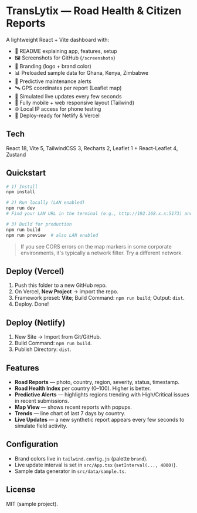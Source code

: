 # TransLytix — Road Health & Citizen Reports

A lightweight React + Vite dashboard with:
- 📄 README explaining app, features, setup
- 🖼 Screenshots for GitHub (`/screenshots`)
- 🎨 Branding (logo + brand color)
- 📊 Preloaded sample data for Ghana, Kenya, Zimbabwe
- 🔔 Predictive maintenance alerts
- 🛰 GPS coordinates per report (Leaflet map)
- 🔁 Simulated live updates every few seconds
- 📱 Fully mobile + web responsive layout (Tailwind)
- 🌐 Local IP access for phone testing
- 🚀 Deploy-ready for Netlify & Vercel

## Tech
React 18, Vite 5, TailwindCSS 3, Recharts 2, Leaflet 1 + React-Leaflet 4, Zustand

## Quickstart
```bash
# 1) Install
npm install

# 2) Run locally (LAN enabled)
npm run dev
# Find your LAN URL in the terminal (e.g., http://192.168.x.x:5173) and open it on your phone.

# 3) Build for production
npm run build
npm run preview  # also LAN enabled
```

> If you see CORS errors on the map markers in some corporate environments, it's typically a network filter. Try a different network.

## Deploy (Vercel)
1. Push this folder to a new GitHub repo.
2. On Vercel, **New Project** → import the repo.
3. Framework preset: **Vite**; Build Command: `npm run build`; Output: `dist`.
4. Deploy. Done!

## Deploy (Netlify)
1. New Site → Import from Git/GitHub.
2. Build Command: `npm run build`.
3. Publish Directory: `dist`.

## Features
- **Road Reports** — photo, country, region, severity, status, timestamp.
- **Road Health Index** per country (0–100). Higher is better.
- **Predictive Alerts** — highlights regions trending with High/Critical issues in recent submissions.
- **Map View** — shows recent reports with popups.
- **Trends** — line chart of last 7 days by country.
- **Live Updates** — a new synthetic report appears every few seconds to simulate field activity.

## Configuration
- Brand colors live in `tailwind.config.js` (palette `brand`).
- Live update interval is set in `src/App.tsx` (`setInterval(..., 4000)`).
- Sample data generator in `src/data/sample.ts`.

## License
MIT (sample project).
